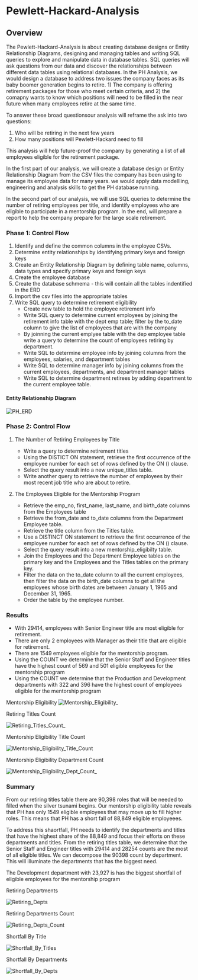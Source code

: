 # Pewlett-Hackard-Analysis
## Overview
The Pewlett-Hackard-Analysis is about creating database designs or Entity Relationship Diagrams, designing and managing tables and writing SQL queries to explore and manipulate data in database tables. SQL queries will ask questions from our data and discover the relationships between different data tables using relational databases. In the PH Analysis, we would design a database to address two issues the company faces as its baby boomer generation begins to retire. 1) The company is offering retirement packages for those who meet certain criteria, and 2) the comapny wants to know which positions will need to be filled in the near future when many employees retire at the same time. 

To answer these broad questionsour analysis will reframe the ask into two questions:
1. Who will be retiring in the next few years
2. How many positions will Pewlett-Hackard need to fill

This analysis will help future-proof the company by generating a list of all employees eligible for the retirement package.

In the first part of our analysis, we will create a database design or Entity Relationship Diagram from the CSV files the company has been using to manage its employee data for many years. we would apply data modellling, engineering and analysis skills to get the PH database running.

In the second part of our analysis, we will use SQL queries to determine the number of retiring employees per title, and identify employees who are eligible to participate in a mentorship program. In the end, will prepare a report to help the company prepare for the large scale retirement.

### Phase 1: Control Flow
1. Identify and define the common columns in the employee CSVs.
2. Determine entity relationships by identifying primary keys and foreign keys
3. Create an Entity Relationship Diagram by defining table name, columns, data types and specify primary keys and foreign keys
4. Create the employee database
5. Create the database schmema - this will contain all the tables indentified in the ERD
6. Import the csv files into the appropriate tables
7. Write SQL query to determine retirement eligibility
      * Create new table to hold the employee retirement info
      * Write SQL query to determine current employees by joining the retirement info table with the dept emp table; filter by the to_date column to give the list of employees that are with the company
      * By joinning the current emplyee table with the dep employee table write a query to determine the count of employees retiring by department.
      * Write SQL to determine employee info by joining columns from the employees, salaries, and department tables
      * Write SQL to determine manager info by joining columns from the current employees, departments, and department manager tables
      * Write SQL to determine department retirees by adding department to the current employee table.

#### Entity Relationship Diagram
![PH_ERD](https://user-images.githubusercontent.com/67847583/121631909-9a95e100-ca45-11eb-863d-5a9adb2b9a12.png)





### Phase 2: Control Flow
1. The Number of Retiring Employees by Title
      * Write a query to determine retirement titles
      * Using the DISTICT ON statement, retrieve the first occurrence of the employee number for each set of rows defined by the ON () clause.
      * Select the query result into a new unique_titles table.
      * Write another query to retrieve the number of employees by their most recent job title who are about to retire.

2. The Employees Eligible for the Mentorship Program
      * Retrieve the emp_no, first_name, last_name, and birth_date columns from the Employees table
      * Retrieve the from_date and to_date columns from the Department Employee table.
      * Retrieve the title column from the Titles table.
      * Use a DISTINCT ON statement to retrieve the first occurrence of the employee number for each set of rows defined by the ON () clause.
      * Select the query result into a new mentorship_eligibilty table. 
      * Join the Employees and the Department Employee tables on the primary key and the Employees and the Titles tables on the primary key.
      * Filter the data on the to_date column to all the current employees, then filter the data on the birth_date columns to get all the employees whose birth dates are between January 1, 1965 and December 31, 1965.
      * Order the table by the employee number.

### Results
* With 29414, employees with Senior Engineer title are most eligible for retirement.
* There are only 2 employees with Manager as their title that are eligible for retirement.
* There are 1549 employees eligible for the mentorship program.
* Using the COUNT we determine that the Senior Staff and Engineer titles have the highest count of 569 and 501 eligible employees for the mentorship program
* Using the COUNT we determine that the Production and Development departments with 322 and 396 have the highest count of employees eligible for the mentorship program

Mentorship Eligibility
![Mentorship_Eligibility_](https://user-images.githubusercontent.com/67847583/121614069-8b05a080-ca23-11eb-88e5-5148214b431e.png)


Retiring Titles Count

![Retiring_Titles_Count_](https://user-images.githubusercontent.com/67847583/121614116-a40e5180-ca23-11eb-8f1f-22be28c92ee6.png)


Mentorship Eligibility Title Count

![Mentorship_Eligibility_Title_Count](https://user-images.githubusercontent.com/67847583/121610931-bf299300-ca1c-11eb-83f1-bde974d46d10.png)


Mentorship Eligibility Department Count

![Mentorship_Eligibility_Dept_Count_](https://user-images.githubusercontent.com/67847583/121614222-d91aa400-ca23-11eb-8e7d-92dd4f00dcc7.png)




### Summary
From our retiring titles table there are 90,398 roles that will be needed to filled when the silver tsunami begins. Our mentorship eligibility table reveals that PH has only 1549 eligible employees that may move up to fill higher roles. This means that PH has a short fall of 88,849 eligible employeees.

To address this shaortfall, PH needs to identify the departments and titles that have the highest share of the 88,849 and focus their efforts on these departments and titles.
From the retiring titles table, we determine that the Senior Staff and Engineer titles with 29414 and 28254 counts are the most of all eligible titles.
We can decompose the 90398 count by department. This will illuminate the departments that has the biggest need. 

The Development department with 23,927 is has the biggest shortfall of eligible employees for the mentorship program

Retiring Departments

![Retiring_Depts](https://user-images.githubusercontent.com/67847583/121614823-2b0ff980-ca25-11eb-9f67-5702f825011e.png)

Retiring Departments Count

![Retiring_Depts_Count](https://user-images.githubusercontent.com/67847583/121614872-47ac3180-ca25-11eb-92bb-d54d348815dc.png)

Shortfall By Title

![Shortfall_By_Titles](https://user-images.githubusercontent.com/67847583/121615005-880baf80-ca25-11eb-92eb-8354776df054.png)

Shortfall By Departments

![Shortfall_By_Depts](https://user-images.githubusercontent.com/67847583/121615049-99ed5280-ca25-11eb-902b-04676399288c.png)


